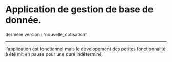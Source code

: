 # Application de gestion de base de donnée.
dernière version : 'nouvelle_cotisation'




---------------------------------------------------------------------------------------------------------------------------

l'application est fonctionnel mais le dévelopement des petites fonctionnalité à été mit en pause pour une duré indéterminé.
